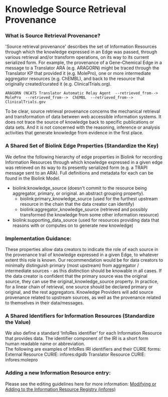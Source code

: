# Knowledge Source Retrieval Provenance

### What is Source Retrieval Provenance?
'Source retrieval provenance' describes the set of Information Resources through which the knowledge expressed in an 
Edge was passed, through various retrieval and/or transform operations, on its way to its current serialized form. 
For example, the provenance of a Gene-Chemical Edge in a message to a Translator ARA (e.g. ARAGORN) might be traced 
through the Translator KP that provided it (e.g. MolePro), one or more intermediate aggregator resources (e.g. ChEMBL), 
and back to the resource that originally created/curated it (e.g. ClinicalTrials.org).

 ```
 ARAGORN (NCATS Translator Automatic Relay Agent  --retrieved_from-->   MolePro  --retrieved_from-->  ChEMBL  --retrieved_from-->  ClinicalTrials.gov
 ```

To be clear, source retrieval provenance concerns the mechanical retrieval and transformation of data between web 
accessible information systems. It does not trace the source of knowledge back to specific publications or data sets.
And it is not concerned with the reasoning, inference or analysis activities that generate knowledge from evidence 
in the first place.

### A Shared Set of Biolink Edge Properties (Standardize the Key)
We define the following hierarchy of edge properties in Biolink for recording Information Resources through which knowledge expressed in a given edge was retrieved on its way to its presently serialized form (e.g. a TRAPI message sent to an ARA). Full definitions and metadata for each can be found in the Biolink Model.
 
- biolink:knowledge_source (doesn't commit to the resource being aggregator, primary, or original. an abstract grouping property).
  - biolink:primary_knowledge_source (used for the furthest upstream resource in the chain that the data creator can identify)
  - biolink:aggregator_knowledge_source (retrieved and possibly transformed the knowledge from some other information resource)
- biolink:supporting_data_source (used for resources providing data that reasons with or computes on to generate new knowledge)
 
### Implementation Guidance: 

These properties allow data creators to indicate the role of each source in the provenance trail of knowledge expressed in a given Edge, to whatever extent this role is known. 
Our recommendation would be for data creators to minimally distinguish primary (most upstream) from aggregator / intermediate sources - as this distinction should be knowable in all cases.
If the data creator is confident that the primary source was the original source, they can use the original_knowledge_source property. 
In practice, for a linear chain of retrieval, one source should be declared primary or original, and the rest aggregators.
Knowledge Providers will add source provenance related to upstream sources, as well as the provenance related to themselves in their data/messages.  

### A Shared Identifiers for Information Resources (Standardize the Value)
We also define a standard ‘InfoRes identifier’ for each Information Resource that provides data. The identifier component of the IRI is a short form human readable name or abbreviation.  
The following are examples of InfoRes IRI identifiers and their CURIE forms:
External Resource CURIE: infores:dgidb
Translator Resource CURIE: infores:molepro

### Adding a new Information Resource entry: 
Please see the editing guidelines here for more information: [Modifying or Adding to the Information Resource Registry (infores)](../../../information-resource-registry/src/docs/information-resource-registry.md)

